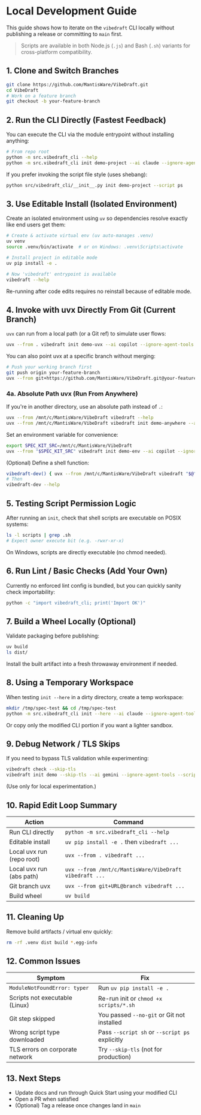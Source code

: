 # Local Development Guide

This guide shows how to iterate on the `vibedraft` CLI locally without publishing a release or committing to `main` first.

> Scripts are available in both Node.js (`.js`) and Bash (`.sh`) variants for cross-platform compatibility.

## 1. Clone and Switch Branches

```bash
git clone https://github.com/MantisWare/VibeDraft.git
cd VibeDraft
# Work on a feature branch
git checkout -b your-feature-branch
```

## 2. Run the CLI Directly (Fastest Feedback)

You can execute the CLI via the module entrypoint without installing anything:

```bash
# From repo root
python -m src.vibedraft_cli --help
python -m src.vibedraft_cli init demo-project --ai claude --ignore-agent-tools --script sh
```

If you prefer invoking the script file style (uses shebang):

```bash
python src/vibedraft_cli/__init__.py init demo-project --script ps
```

## 3. Use Editable Install (Isolated Environment)

Create an isolated environment using `uv` so dependencies resolve exactly like end users get them:

```bash
# Create & activate virtual env (uv auto-manages .venv)
uv venv
source .venv/bin/activate  # or on Windows: .venv\Scripts\activate

# Install project in editable mode
uv pip install -e .

# Now 'vibedraft' entrypoint is available
vibedraft --help
```

Re-running after code edits requires no reinstall because of editable mode.

## 4. Invoke with uvx Directly From Git (Current Branch)

`uvx` can run from a local path (or a Git ref) to simulate user flows:

```bash
uvx --from . vibedraft init demo-uvx --ai copilot --ignore-agent-tools --script sh
```

You can also point uvx at a specific branch without merging:

```bash
# Push your working branch first
git push origin your-feature-branch
uvx --from git+https://github.com/MantisWare/VibeDraft.git@your-feature-branch vibedraft init demo-branch-test --script ps
```

### 4a. Absolute Path uvx (Run From Anywhere)

If you're in another directory, use an absolute path instead of `.`:

```bash
uvx --from /mnt/c/MantisWare/VibeDraft vibedraft --help
uvx --from /mnt/c/MantisWare/VibeDraft vibedraft init demo-anywhere --ai copilot --ignore-agent-tools --script sh
```

Set an environment variable for convenience:
```bash
export SPEC_KIT_SRC=/mnt/c/MantisWare/VibeDraft
uvx --from "$SPEC_KIT_SRC" vibedraft init demo-env --ai copilot --ignore-agent-tools --script ps
```

(Optional) Define a shell function:
```bash
vibedraft-dev() { uvx --from /mnt/c/MantisWare/VibeDraft vibedraft "$@"; }
# Then
vibedraft-dev --help
```

## 5. Testing Script Permission Logic

After running an `init`, check that shell scripts are executable on POSIX systems:

```bash
ls -l scripts | grep .sh
# Expect owner execute bit (e.g. -rwxr-xr-x)
```
On Windows, scripts are directly executable (no chmod needed).

## 6. Run Lint / Basic Checks (Add Your Own)

Currently no enforced lint config is bundled, but you can quickly sanity check importability:
```bash
python -c "import vibedraft_cli; print('Import OK')"
```

## 7. Build a Wheel Locally (Optional)

Validate packaging before publishing:

```bash
uv build
ls dist/
```
Install the built artifact into a fresh throwaway environment if needed.

## 8. Using a Temporary Workspace

When testing `init --here` in a dirty directory, create a temp workspace:

```bash
mkdir /tmp/spec-test && cd /tmp/spec-test
python -m src.vibedraft_cli init --here --ai claude --ignore-agent-tools --script sh  # if repo copied here
```
Or copy only the modified CLI portion if you want a lighter sandbox.

## 9. Debug Network / TLS Skips

If you need to bypass TLS validation while experimenting:

```bash
vibedraft check --skip-tls
vibedraft init demo --skip-tls --ai gemini --ignore-agent-tools --script ps
```
(Use only for local experimentation.)

## 10. Rapid Edit Loop Summary

| Action | Command |
|--------|---------|
| Run CLI directly | `python -m src.vibedraft_cli --help` |
| Editable install | `uv pip install -e .` then `vibedraft ...` |
| Local uvx run (repo root) | `uvx --from . vibedraft ...` |
| Local uvx run (abs path) | `uvx --from /mnt/c/MantisWare/VibeDraft vibedraft ...` |
| Git branch uvx | `uvx --from git+URL@branch vibedraft ...` |
| Build wheel | `uv build` |

## 11. Cleaning Up

Remove build artifacts / virtual env quickly:
```bash
rm -rf .venv dist build *.egg-info
```

## 12. Common Issues

| Symptom | Fix |
|---------|-----|
| `ModuleNotFoundError: typer` | Run `uv pip install -e .` |
| Scripts not executable (Linux) | Re-run init or `chmod +x scripts/*.sh` |
| Git step skipped | You passed `--no-git` or Git not installed |
| Wrong script type downloaded | Pass `--script sh` or `--script ps` explicitly |
| TLS errors on corporate network | Try `--skip-tls` (not for production) |

## 13. Next Steps

- Update docs and run through Quick Start using your modified CLI
- Open a PR when satisfied
- (Optional) Tag a release once changes land in `main`

